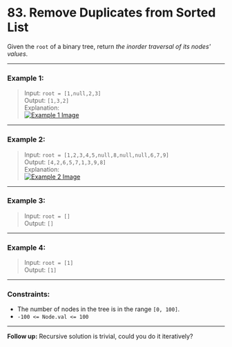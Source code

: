 # 83. Remove Duplicates from Sorted List

Given the `root` of a binary tree, return _the inorder traversal of its nodes' values_.

---

### Example 1:

> Input: `root = [1,null,2,3]`  
> Output: `[1,3,2]`  
> Explanation:  
> [![Example 1 Image](https://assets.leetcode.com/uploads/2024/08/29/screenshot-2024-08-29-202743.png)]()

---

### Example 2:

> Input: `root = [1,2,3,4,5,null,8,null,null,6,7,9]`  
> Output: `[4,2,6,5,7,1,3,9,8]`  
> Explanation:  
> [![Example 2 Image](https://assets.leetcode.com/uploads/2024/08/29/tree_2.png)]()

---

### Example 3:

> Input: `root = []`  
> Output: `[]`

---

### Example 4:

> Input: `root = [1]`  
> Output: `[1]`

---

### Constraints:

- The number of nodes in the tree is in the range `[0, 100]`.
- `-100 <= Node.val <= 100`

---

**Follow up:** Recursive solution is trivial, could you do it iteratively?
